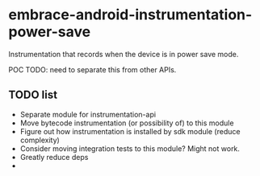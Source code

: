 # embrace-android-instrumentation-power-save

Instrumentation that records when the device is in power save mode.

POC TODO: need to separate this from other APIs.

## TODO list

- Separate module for instrumentation-api
- Move bytecode instrumentation (or possibility of) to this module
- Figure out how instrumentation is installed by sdk module (reduce complexity)
- Consider moving integration tests to this module? Might not work.
- Greatly reduce deps
- 
